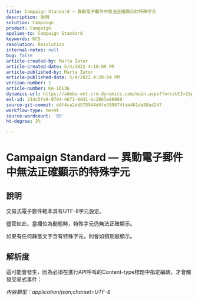 ```yaml
---
title: Campaign Standard — 異動電子郵件中無法正確顯示的特殊字元
description: 說明
solution: Campaign
product: Campaign
applies-to: Campaign Standard
keywords: KCS
resolution: Resolution
internal-notes: null
bug: false
article-created-by: Marta Zator
article-created-date: 5/4/2022 4:18:09 PM
article-published-by: Marta Zator
article-published-date: 5/4/2022 4:20:04 PM
version-number: 2
article-number: KA-16136
dynamics-url: https://adobe-ent.crm.dynamics.com/main.aspx?forceUCI=1&pagetype=entityrecord&etn=knowledgearticle&id=5e5514c7-c5cb-ec11-a7b5-6045bd00d4f5
exl-id: 214c5fe9-9794-4671-8d41-bc2863e88069
source-git-commit: e8f4ca2dd578944d4fe399074fab461de88ad247
workflow-type: tm+mt
source-wordcount: '85'
ht-degree: 3%

---
```


# Campaign Standard — 異動電子郵件中無法正確顯示的特殊字元

## 說明


交易式電子郵件範本具有UTF-8字元設定。

儘管如此，當欄位為動態時，特殊字元仍無法正確顯示。

如果有任何靜態文字含有特殊字元，則會如預期般顯示。


## 解析度


這可能會發生，因為必須在進行API呼叫的Content-type標題中指定編碼，才會觸發交易式事件：

*內容類型：application/json;charset=UTF-8*
